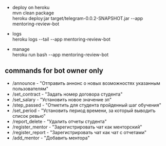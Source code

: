 - deploy on heroku  
  mvn clean package  
  heroku deploy:jar target/telegram-0.0.2-SNAPSHOT.jar --app mentoring-review-bot


- logs  
  heroku logs --tail --app mentoring-review-bot



- manage  
  heroku run bash --app mentoring-review-bot


commands for bot owner only
  -
- /announce - "Отправить аннонс о новых возможностях указанным пользователям"
- /set_contract - "Задать номер договора студента"
- /set_salary - "Установить новое значение зп"
- /step_passed - "Отметить для студента пройденный шаг обучения"
- /set_period - "Установить период времени, за который выводить список ревью"
- /report_delete - "Удалить отчеты студента"
- /register_mentor - "Зарегистрировать чат как менторский"
- /register_report - "Зарегистрировать чат как чат с отчетами"
- /add_mentor - "Добавить ментора"
